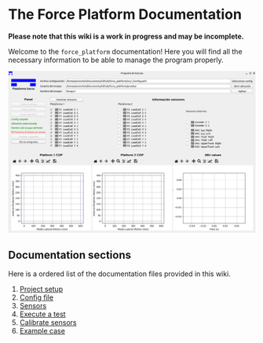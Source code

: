 # The Force Platform Documentation

**Please note that this wiki is a work in progress and may be incomplete.**

Welcome to the `force_platform` documentation! Here you will find all the necessary information to be able to manage the program properly.

![Main GUI](../images/main_gui.png)

## Documentation sections

Here is a ordered list of the documentation files provided in this wiki.

1. [Project setup](setup/project.md)
3. [Config file](setup/config_file.md)
4. [Sensors]()
5. [Execute a test]()
6. [Calibrate sensors]()
7. [Example case]()